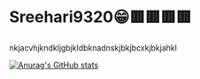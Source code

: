 # Sreehari9320😁🟥🟥🟥🟥
nkjacvhjkndkljgbjkldbknadnskjbkjbcxkjbkjahkl


[![Anurag's GitHub stats](https://github-readme-stats.vercel.app/api?username=Sreehari)](https://github.com/anuraghazra/github-readme-stats)
